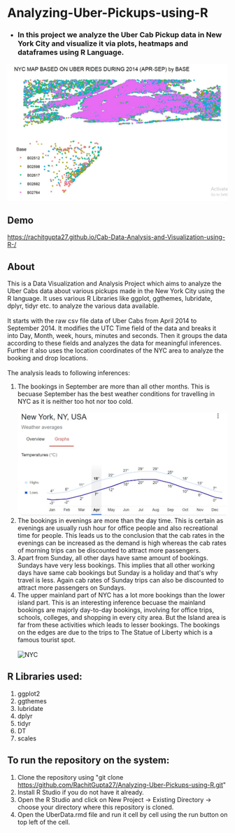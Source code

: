 # Analyzing-Uber-Pickups-using-R
* ### In this project we analyze the Uber Cab Pickup data in New York City and visualize it via plots, heatmaps and dataframes using R Language.

![Screenshot](Homepage.jpg)

 ## Demo
 https://rachitgupta27.github.io/Cab-Data-Analysis-and-Visualization-using-R-/

 ## About
 This is a Data Visualization and Analysis Project which aims to analyze the Uber Cabs data about various pickups made in the New York City using the R language. It uses various R Libraries like ggplot, ggthemes, lubridate, dplyr, tidyr etc. to analyze the various data available.
 <br/><br/>
 It starts with the raw csv file data of Uber Cabs from April 2014 to September 2014. It modifies the UTC Time field of the data and breaks it into Day, Month, week, hours, minutes and seconds. Then it groups the data according to these fields and analyzes the data for meaningful inferences. Further it also uses the location coordinates of the NYC area to analyze the booking and drop locations.
 <br/><br/>
 The analysis leads to following inferences:
   1. The bookings in September are more than all other months. This is becuase September has the best weather conditions for travelling in NYC as it is neither too hot nor too cold. <br/><br/>
   ![Screenshot](NYC.jpg)
   3. The bookings in evenings are more than the day time. This is certain as evenings are usually rush hour for office people and also recreational time for people. This leads us to the conclusion that the cab rates in the evenings can be increased as the demand is high whereas the cab rates of morning trips can be discounted to attract more passengers.
   4. Apart from Sunday, all other days have same amount of bookings. Sundays have very less bookings. This implies that all other working days have same cab bookings but Sunday is a holiday and that's why travel is less. Again cab rates of Sunday trips can also be discounted to attract more passengers on Sundays.
   5. The upper mainland part of NYC has a lot more bookings than the lower island part. This is an interesting inference becuase the mainland bookings are majorly day-to-day bookings, involving for office trips, schools, colleges, and shopping in every city area. But the Island area is far from these activities which leads to lesser bookings. The bookings on the edges are due to the trips to The Statue of Liberty which is a famous tourist spot. <br/><br/>
   ![NYC](https://i.guim.co.uk/img/media/4a29dde46c17e8a07f98e4e5947d49964d074923/0_348_6000_3600/master/6000.jpg?width=1200&height=900&quality=85&auto=format&fit=crop&s=88c75e6319ec9d3588bb6e17ae92ff68)

 ## R Libraries used:
   1. ggplot2
   2. ggthemes
   3. lubridate
   4. dplyr
   6. tidyr
   7. DT
   8. scales

 ## To run the repository on the system:
   1. Clone the repository using "git clone https://github.com/RachitGupta27/Analyzing-Uber-Pickups-using-R.git"
   2. Install R Studio if you do not have it already.
   3. Open the R Studio and click on New Project -> Existing Directory -> choose your directory where this repository is cloned.
   4. Open the UberData.rmd file and run it cell by cell using the run button on top left of the cell.
